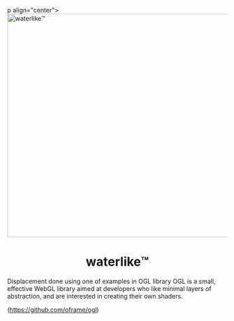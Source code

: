 

p align="center">
  <img src="[https://github.com/oframe/ogl/raw/master/examples/assets/ogl.png](https://github.com/like820/waterlike.world/blob/main/waterLikeLogo.png)" alt="waterlike™️" width="510" />
</p>

<h1 align="center">waterlike™️</h1>






Displacement done using one of examples in OGL library
OGL is a small, effective WebGL library aimed at developers who like minimal layers of abstraction, and are interested in creating their own shaders.


(https://github.com/oframe/ogl)


